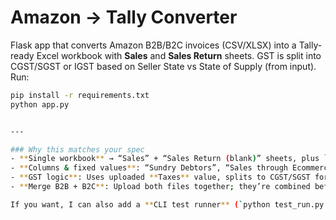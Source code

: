 # Amazon → Tally Converter

Flask app that converts Amazon B2B/B2C invoices (CSV/XLSX) into a Tally-ready Excel workbook with **Sales** and **Sales Return** sheets. GST is split into CGST/SGST or IGST based on Seller State vs State of Supply (from input).  
Run:

```bash
pip install -r requirements.txt
python app.py


---

### Why this matches your spec
- **Single workbook** → “Sales” + “Sales Return (blank)” sheets, plus `_metadata`. :contentReference[oaicite:1]{index=1}  
- **Columns & fixed values**: “Sundry Debtors”, “Sales through Ecommerce”, “Sale through Amazon”, etc., exactly as required. :contentReference[oaicite:2]{index=2}  
- **GST logic**: Uses uploaded **Taxes** value, splits to CGST/SGST for intra-state or IGST for inter-state; **Total Amount = Amount + Taxes**. :contentReference[oaicite:3]{index=3}  
- **Merge B2B + B2C**: Upload both files together; they’re combined before export. :contentReference[oaicite:4]{index=4}  

If you want, I can also add a **CLI test runner** (`python test_run.py <file> <seller_state> amazon`) like before.
